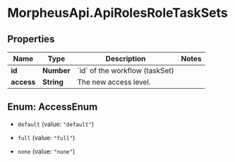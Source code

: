 # MorpheusApi.ApiRolesRoleTaskSets

## Properties

Name | Type | Description | Notes
------------ | ------------- | ------------- | -------------
**id** | **Number** | &#x60;id&#x60; of the workflow (taskSet) | 
**access** | **String** | The new access level. | 



## Enum: AccessEnum


* `default` (value: `"default"`)

* `full` (value: `"full"`)

* `none` (value: `"none"`)




